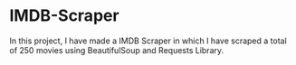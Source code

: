 # IMDB-Scraper
In this project, I have made a IMDB Scraper in which I have scraped a total of 250 movies using BeautifulSoup and Requests Library.
